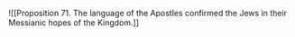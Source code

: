 ![[Proposition 71. The language of the Apostles confirmed the Jews in their Messianic hopes of the Kingdom.]]